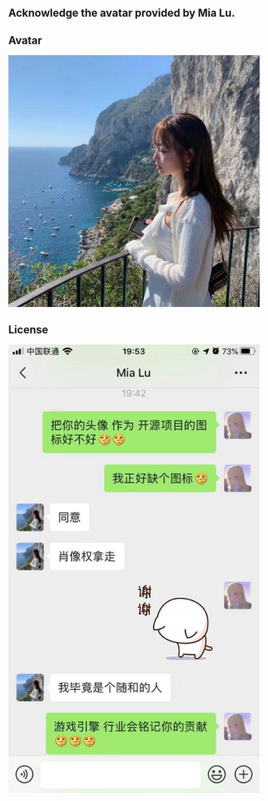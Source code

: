## Acknowledge the avatar provided by Mia Lu.

## Avatar
![](Avatar.jpg)

## License
![](License.jpg)